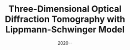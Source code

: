 ---
title: "Three-Dimensional Optical Diffraction Tomography with Lippmann-Schwinger Model"
collection: publications
permalink: /publication/2020--Three-Dimensional-Optical-Diffraction-Tomography-with-Lippmann-Schwinger-Model
category: 'journal'
date: 2020--
venue: 'IEEE Transactions on Computational Imaging'
citation: ' Pham T.-a.,  E. Soubies,  A. Ayoub,  J. Lim,  D. Psaltis,  M. Unser, &quot;Three-Dimensional Optical Diffraction Tomography with Lippmann-Schwinger Model.&quot; <i>IEEE Transactions on Computational Imaging</i>, 6, 727--738 2020.'
---